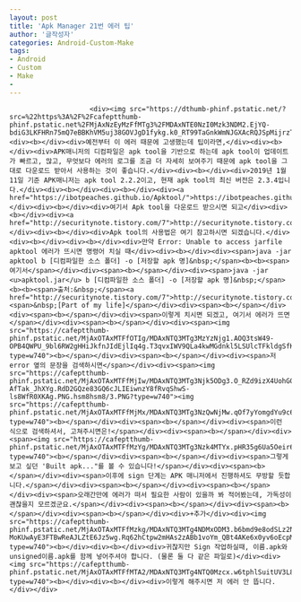 ```yaml
---
layout: post
title: 'Apk Manager 21번 에러 팁'
author: '글작성자'
categories: Android-Custom-Make
tags:
- Android
- Custom
- Make
-
---
```



<script> location.href='https://cafe.naver.com/develoid/843320' ; </script>


















						<div><img src="https://dthumb-phinf.pstatic.net/?src=%22https%3A%2F%2Fcafeptthumb-phinf.pstatic.net%2FMjAxNzEyMzFfMTg3%2FMDAxNTE0NzI0Mzk3NDM2.EjYQ-bdiG3LKFHRn75mQ7eBBKhVM5uj38GOVJgD1fykg.k0_RT99TaGnkWmNJGXAcRQJSpMijrzTByQNphac_hqEg.PNG.searphiel9%2F%25EA%25B2%258C%25EC%258B%259C%25EA%25B8%2580_%25EC%259E%2591%25EC%2584%25B1_%25EC%25A0%2584_%25EA%25BC%25AD_%25EC%259D%25BD%25EC%2596%25B4%25EC%25A3%25BC%25EC%2584%25B8%25EC%259A%2594_%2528IT_%25EC%2586%258C%25ED%2586%25B5_%25EA%25B2%258C%25EC%258B%259C%25ED%258C%2590.png%3Ftype%3Dw740%22&amp;type=cafe_wa740"><div><b></div><div>예전부터 이 에러 때문에 고생했는데 팁이라면,</div><div><b></div><div>APK매니저의 디컴파일은 apk tool을 기반으로 하는데 apk tool이 업데이트가 빠르고, 많고, 무엇보다 에러의 로그를 조금 더 자세히 보여주기 때문에 apk tool을 그대로 다운로드 받아서 사용하는 것이 좋습니다.</div><div><b></div><div>2019년 1월 11일 기준 APK매니저는 apk tool 2.2.2이고, 현재 apk tool의 최신 버전은 2.3.4입니다.</div><div><b></div><div><b></div><div><a href="https://ibotpeaches.github.io/Apktool/">https://ibotpeaches.github.io/Apktool/</a></div><div><b></div><div>여기서 Apk tool을 다운로드 받으시면 되고</div><div><b></div><div><a href="http://securitynote.tistory.com/7">http://securitynote.tistory.com/7</a></div><div><b></div><div>Apk tool의 사용법은 여기 참고하시면 되겠습니다.</div><div><b></div><div><b></div><div>만약 Error: Unable to access jarfile apktool 에러가 뜨시면 명령어 치실 때</div><div><b></div><div><span>java -jar apktool b [디컴파일한 소스 폴더] -o [저장할 apk 명]&nbsp;</span><b><b><span>여기서</span></div><div><span><b></span></div><div><span>java -jar <u>apktool.jar</u> b [디컴파일한 소스 폴더] -o [저장할 apk 명]&nbsp;</span><b><b><span>출처:&nbsp;</span><a href="http://securitynote.tistory.com/7">http://securitynote.tistory.com/7</a><span>&nbsp;[Part of my life]</span></div><div><span><b></span></div><div><span><b></span></div><div><span>이렇게 치시면 되겠고, 여기서 에러가 뜨면</span></div><div><span><b></span></div><div><span><img src="https://cafeptthumb-phinf.pstatic.net/MjAxOTAxMTFfOTIg/MDAxNTQ3MTg3MzYzNjg1.AOQ3tsW49-OPB4QWPU_9bl6RW2gHHiJkfnJIdEjlIq4g.T3qvxIWV9QLa4kwMGdnkl5LSUlcTFkldgSfK0HBtlMUg.PNG.hsm8hsm8/%EC%BA%A1%EC%B2%982.PNG?type=w740"><b></span></div><div><span><b></span></div><div><span>저 error 옆의 문장을 검색하시면</span></div><div><span><img src="https://cafeptthumb-phinf.pstatic.net/MjAxOTAxMTFfMjIw/MDAxNTQ3MTg3Njk5ODg3.O_RZd9izX4UohG0lUp_5hxnXyvRJea3I-AfTak_JhXYg.RdD2GQze83GQ6cJLIEiwnzY8fRvqShwS-ls8WfR0XKAg.PNG.hsm8hsm8/3.PNG?type=w740"><img src="https://cafeptthumb-phinf.pstatic.net/MjAxOTAxMTFfMjMx/MDAxNTQ3MTg3NzQwNjMw.qOf7yYomgdYu9c6SZ5yKBjO0qINZxqcjpW5VX30o7Egg.VCizrAzIPj9zNVTkSNWZSPZag8bRlraKkrUnqOVroJcg.PNG.hsm8hsm8/4.PNG?type=w740"><b></span></div><div><span><b></span></div><div><span>이런 식으로 검색하셔서, 고쳐주시면은!</span></div><div><span><b></span></div><div><span><img src="https://cafeptthumb-phinf.pstatic.net/MjAxOTAxMTFfMzYg/MDAxNTQ3MTg3Nzk4MTYx.pHR35g6Ua5Oeir6Jjg5iySWYV4ZyuPqyWufbNmf_Xcwg.6mM3NYHNR8EEpgjhnURWuWY5tATfH06cdr4uiiJ1ZHkg.PNG.hsm8hsm8/%EC%BA%A1%EC%B2%98.PNG?type=w740"><b></span></div><div><span><b></span></div><div><span>그렇게 보고 싶던 'Built apk..."를 볼 수 있습니다!</span></div><div><span><b></span></div><div><span>이후에 sign 단계는 APK 매니저에서 진행하셔도 무방할 듯합니다.</span></div><div><span><b></span></div><div><span><b></span></div><div><span>오래간만에 에러가 떠서 필요한 사람이 있을까 봐 적어봤는데, 가독성이 괜찮을지 모르겠군요.</span></div><div><span><b></span></div><div><span><b></span></div><div><span><b></span></div><div>+추가</div><div><img src="https://cafeptthumb-phinf.pstatic.net/MjAxOTAxMTFfMzkg/MDAxNTQ3MTg4NDMxODM3.b6bmd9e8odSLz2NW-MoKUwAyE3FTBwReAJLZtE6Jz5wg.Rq62hCtpw2mHAs2zABb1voYm_QBt4AKe6x0yv6oEcpMg.PNG.hsm8hsm8/%EC%BA%A1%EC%B2%98.PNG?type=w740"><b></div><div><b></div><div>귀찮지만 Sign 작업하실때, 이름.apk와 unsigned이름.apk를 함께 넣어주셔야 합니다. (물론 둘 다 같은 파일로)</div><div><img src="https://cafeptthumb-phinf.pstatic.net/MjAxOTAxMTFfMTA2/MDAxNTQ3MTg4NTQ0Mzcx.w6tphlSuitUV3L8t_BS1iRWIfb4NfRGSCtqQnt3zjx8g.k3A22lDja1g6XAR8krLQh2MozLtKp1N95LUD8zyYNB8g.PNG.hsm8hsm8/%EC%BA%A1%EC%B2%98.PNG?type=w740"><b></div><div><b></div><div>이렇게 해주시면 저 에러 안 뜹니다.</div></div>
